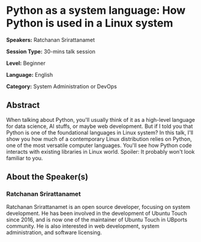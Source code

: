 # Python as a system language: How Python is used in a Linux system

**Speakers:** Ratchanan Srirattanamet

**Session Type:** 30-mins talk session

**Level:** Beginner

**Language:** English

**Category:** System Administration or DevOps

## Abstract

When talking about Python, you'll usually think of it as a high-level language for data science, AI stuffs, or maybe web development. But if I told you that Python is one of the foundational languages in Linux system? In this talk, I'll show you how much of a contemporary Linux distribution relies on Python, one of the most versatile computer languages. You'll see how Python code interacts with existing libraries in Linux world. Spoiler: It probably won't look familiar to you.


## About the Speaker(s)

### Ratchanan Srirattanamet

Ratchanan Srirattanamet is an open source developer, focusing on system development. He has been involved in the development of Ubuntu Touch since 2016, and is now one of the maintainer of Ubuntu Touch in UBports community. He is also interested in web development, system administration, and software licensing.